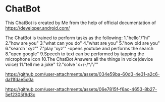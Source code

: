 # ChatBot

This ChatBot is created by Me from the help of official documentation of https://developer.android.com/

The ChatBot is trained to perform tasks as the following:
1."hello"/"hi"
2."how are you"
3."what can you do"
4."what are you"
5."how old are you"
6."search 'xyz'"
7."play 'xyz'" -opens youtube and performs the search
8."open google"
9.Speech to text can be performed by tapping the microphone icon
10.The ChatBot Answers all the things in voice(device voice)
11."tell me a joke"
12."solve 'x+/-/*/'/'"


https://github.com/user-attachments/assets/034e59ba-60d3-4e31-a2c6-da11fdae5c0a



https://github.com/user-attachments/assets/06e7815f-f6ac-4653-8b27-5ef2305f9d3c


